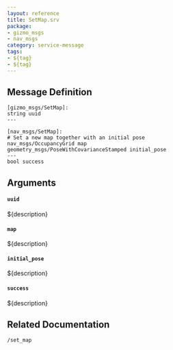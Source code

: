 ```yaml
---
layout: reference
title: SetMap.srv
package:
- gizmo_msgs
- nav_msgs
category: service-message
tags: 
- ${tag}
- ${tag} 
---
```


## Message Definition
```
[gizmo_msgs/SetMap]:
string uuid
---

[nav_msgs/SetMap]:
# Set a new map together with an initial pose
nav_msgs/OccupancyGrid map
geometry_msgs/PoseWithCovarianceStamped initial_pose
---
bool success
```

## Arguments
#### `uuid`
${description}

#### `map`
${description}

#### `initial_pose`
${description}

#### `success`
${description}

## Related Documentation
``/set_map``  
